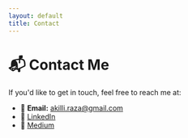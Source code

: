 ```yaml
---
layout: default
title: Contact
---
```


# 📬 Contact Me

If you'd like to get in touch, feel free to reach me at:

- 📧 **Email:** [akilli.raza@gmail.com](mailto:akilli.raza@gmail.com)
- 💼 [LinkedIn](https://www.linkedin.com/in/ali-raza-881494205/)
- 📝 [Medium](https://medium.com/@aliraza)
